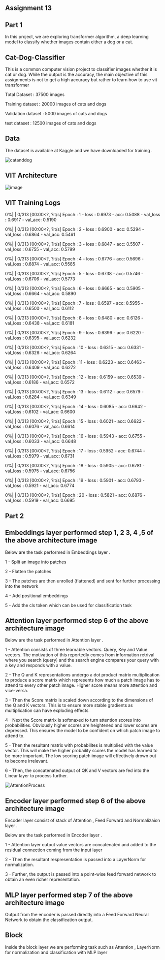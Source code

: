 Assignment 13  
-------------

Part 1 
------

In this project, we are exploring transformer algorithm, a deep learning model to classify whether images contain either a dog or a cat.

Cat-Dog-Classifier
------------------

This is a common computer vision project to classifier images whether it is cat or dog. While the output is the accuracy, the main objective of this assignments  is not to get a high accuracy but rather to learn how to use vit transformer 

Total Dataset : 37500 images

Training dataset : 20000 images of cats and  dogs

Validation dataset : 5000 images of cats and  dogs

test dataset : 12500 images of cats and  dogs

Data
----
The dataset is available at Kaggle and we have downloaded for training . 

![catanddog](https://user-images.githubusercontent.com/70502759/148720469-d7a58257-7b55-4623-9755-9d6ad9cf7c7a.PNG)


VIT Architecture 
-----------------

![image](https://user-images.githubusercontent.com/70502759/147465620-b23a7883-5c01-4dfe-80e0-4104d5898a73.png)

VIT Training Logs 
-----------------

  0%|          | 0/313 [00:00<?, ?it/s]
Epoch : 1 - loss : 0.6973 - acc: 0.5088 - val_loss : 0.6917 - val_acc: 0.5190

  0%|          | 0/313 [00:00<?, ?it/s]
Epoch : 2 - loss : 0.6900 - acc: 0.5294 - val_loss : 0.6864 - val_acc: 0.5461

  0%|          | 0/313 [00:00<?, ?it/s]
Epoch : 3 - loss : 0.6847 - acc: 0.5507 - val_loss : 0.6755 - val_acc: 0.5799

  0%|          | 0/313 [00:00<?, ?it/s]
Epoch : 4 - loss : 0.6776 - acc: 0.5696 - val_loss : 0.6874 - val_acc: 0.5585

  0%|          | 0/313 [00:00<?, ?it/s]
Epoch : 5 - loss : 0.6738 - acc: 0.5746 - val_loss : 0.6706 - val_acc: 0.5773

  0%|          | 0/313 [00:00<?, ?it/s]
Epoch : 6 - loss : 0.6665 - acc: 0.5905 - val_loss : 0.6664 - val_acc: 0.5890

  0%|          | 0/313 [00:00<?, ?it/s]
Epoch : 7 - loss : 0.6597 - acc: 0.5955 - val_loss : 0.6500 - val_acc: 0.6112

  0%|          | 0/313 [00:00<?, ?it/s]
Epoch : 8 - loss : 0.6480 - acc: 0.6126 - val_loss : 0.6438 - val_acc: 0.6181

  0%|          | 0/313 [00:00<?, ?it/s]
Epoch : 9 - loss : 0.6396 - acc: 0.6220 - val_loss : 0.6395 - val_acc: 0.6232

  0%|          | 0/313 [00:00<?, ?it/s]
Epoch : 10 - loss : 0.6315 - acc: 0.6331 - val_loss : 0.6326 - val_acc: 0.6264

  0%|          | 0/313 [00:00<?, ?it/s]
Epoch : 11 - loss : 0.6223 - acc: 0.6463 - val_loss : 0.6409 - val_acc: 0.6272

  0%|          | 0/313 [00:00<?, ?it/s]
Epoch : 12 - loss : 0.6159 - acc: 0.6539 - val_loss : 0.6186 - val_acc: 0.6572

  0%|          | 0/313 [00:00<?, ?it/s]
Epoch : 13 - loss : 0.6112 - acc: 0.6579 - val_loss : 0.6284 - val_acc: 0.6349

  0%|          | 0/313 [00:00<?, ?it/s]
Epoch : 14 - loss : 0.6085 - acc: 0.6642 - val_loss : 0.6102 - val_acc: 0.6600

  0%|          | 0/313 [00:00<?, ?it/s]
Epoch : 15 - loss : 0.6021 - acc: 0.6622 - val_loss : 0.6076 - val_acc: 0.6614

  0%|          | 0/313 [00:00<?, ?it/s]
Epoch : 16 - loss : 0.5943 - acc: 0.6755 - val_loss : 0.6033 - val_acc: 0.6648

  0%|          | 0/313 [00:00<?, ?it/s]
Epoch : 17 - loss : 0.5952 - acc: 0.6744 - val_loss : 0.5979 - val_acc: 0.6731

  0%|          | 0/313 [00:00<?, ?it/s]
Epoch : 18 - loss : 0.5905 - acc: 0.6781 - val_loss : 0.5975 - val_acc: 0.6756

  0%|          | 0/313 [00:00<?, ?it/s]
Epoch : 19 - loss : 0.5901 - acc: 0.6793 - val_loss : 0.5921 - val_acc: 0.6774

  0%|          | 0/313 [00:00<?, ?it/s]
Epoch : 20 - loss : 0.5821 - acc: 0.6876 - val_loss : 0.5919 - val_acc: 0.6695

Part 2 
------

Embeddings layer performed step 1, 2 3, 4 ,5 of the above architecture image 
----------

Below are the task performed in Embeddings layer .

1 - Split an image into patches 

2 - Flatten the patches

3 - The patches are then unrolled (flattened) and sent for further processing into the network

4 - Add positional embeddings

5 - Add the cls token which can be used for classification task 





Attention layer performed step 6 of the above architecture image  
---------
Below are the task performed in Attention layer .

1 - Attention consists of three learnable vectors. Query, Key and Value vectors. 
    The motivation of this reportedly comes from information retrival 
	where you search (query) and the search engine compares your query with a key and responds with a value.

2 - The Q and K representations undergo a dot product matrix multiplication 
    to produce a score matrix which represents how much a patch image has to attend to every other patch image.
	Higher score means more attention and vice-versa.

3 - Then the Score matrix is scaled down according to the dimensions of the Q and K vectors. 
    This is to ensure more stable gradients as multiplication can have exploding effects.


4 - Next the Score matrix is softmaxed to turn attention scores into probabilities. 
    Obviously higher scores are heightened and lower scores are depressed. 
	This ensures the model to be confident on which patch image to attend to.

5 - Then the resultant matrix with probabilites is multiplied with the value vector.
    This will make the higher probaility scores the model has learned to be more important.
	The low scoring patch image will effectively drown out to become irrelevant.

6 - Then, the concatenated output of QK and V vectors are fed into the Linear layer to process further.


![AttentionProcess](https://user-images.githubusercontent.com/70502759/147462295-541e6fc2-fc4a-48c4-b769-580d5924eb95.PNG)


Encoder layer performed step 6 of the above architecture image
-------
Encoder layer consist of stack of Attention , Feed Forward  and Normalizaion layer .  

Below are the task performed in Encoder layer .

1 - Attention layer output value vectors are concatenated and added to the 
    residual connection coming from the input layer  
    
2 - Then the resultant respresentation is passed into a LayerNorm for normalization. 

3 - Further, the output is passed into a point-wise feed forward network to obtain an even richer representation.

MLP layer performed step 7 of the above architecture image
----

Output from the encoder is passed directly into a Feed Forward Neural Network to obtain the classification output.


Block
------

Inside the block layer we are performing task such as Attention , LayerNorm for normalization and classification with MLP layer 







